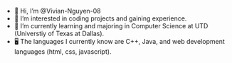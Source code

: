 - 👋 Hi, I’m @Vivian-Nguyen-08
- 👀 I’m interested in coding projects and gaining experience. 
- 🌱 I’m currently learning and majoring in Computer Science at UTD (Universtiy of Texas at Dallas). 
- 🖥️ The languages I currently know are C++, Java, and web development languages (html, css, javascript). 
<!---
Vivian-Nguyen-08/Vivian-Nguyen-08 is a ✨ special ✨ repository because its `README.md` (this file) appears on your GitHub profile.
You can click the Preview link to take a look at your changes.
--->
